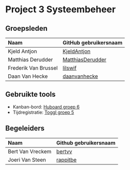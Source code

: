 # Project 3 Systeembeheer

## Groepsleden

| Naam     | GitHub gebruikersnaam                   |
| :---     | :---                                    |
| Kjeld Antjon | [KjeldAntjon](https://github.com/KjeldAntjon) |
| Matthias Derudder | [MatthiasDerudder](https://github.com/MatthiasDerudder) |
| Frederik Van Brussel | [lilswif](https://github.com/lilswif) |
| Daan Van Hecke | [daanvanhecke](https://github.com/daanvanhecke) |

## Gebruikte tools

* Kanban-bord: [Huboard groep 6](https://huboard.com/HoGentTIN/ops3-g05)
* Tijdregistratie: [Toggl groep 5](https://www.toggl.com/app/projects/829040/list/page/1)

## Begeleiders
| Naam 		|Github gebruikersnaam	|
|:---|:---|
| Bert Van Vreckem	| [bertvv](https://github.com/bertvv)|
| Joeri Van Steen	| [rappitbe](https://github.com/rappitbe)|
